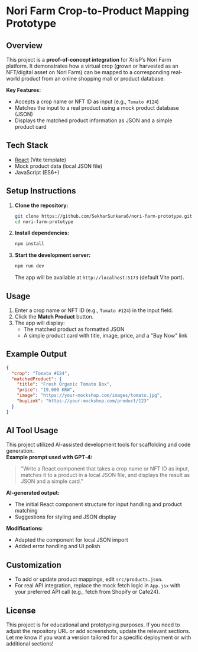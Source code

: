 # Nori Farm Crop-to-Product Mapping Prototype

## Overview

This project is a **proof-of-concept integration** for XrisP’s Nori Farm platform. It demonstrates how a virtual crop (grown or harvested as an NFT/digital asset on Nori Farm) can be mapped to a corresponding real-world product from an online shopping mall or product database.

**Key Features:**
- Accepts a crop name or NFT ID as input (e.g., `Tomato #124`)
- Matches the input to a real product using a mock product database (JSON)
- Displays the matched product information as JSON and a simple product card

## Tech Stack

- [React](https://react.dev/) (Vite template)
- Mock product data (local JSON file)
- JavaScript (ES6+)

## Setup Instructions

1. **Clone the repository:**
   ```bash
   git clone https://github.com/SekharSunkara6/nori-farm-prototype.git
   cd nori-farm-prototype
   ```

2. **Install dependencies:**
   ```bash
   npm install
   ```

3. **Start the development server:**
   ```bash
   npm run dev
   ```
   The app will be available at `http://localhost:5173` (default Vite port).

## Usage

1. Enter a crop name or NFT ID (e.g., `Tomato #124`) in the input field.
2. Click the **Match Product** button.
3. The app will display:
   - The matched product as formatted JSON
   - A simple product card with title, image, price, and a "Buy Now" link

## Example Output

```json
{
  "crop": "Tomato #124",
  "matchedProduct": {
    "title": "Fresh Organic Tomato Box",
    "price": "19,000 KRW",
    "image": "https://your-mockshop.com/images/tomato.jpg",
    "buyLink": "https://your-mockshop.com/product/123"
  }
}
```

## AI Tool Usage

This project utilized AI-assisted development tools for scaffolding and code generation.  
**Example prompt used with GPT-4:**
> "Write a React component that takes a crop name or NFT ID as input, matches it to a product in a local JSON file, and displays the result as JSON and a simple card."

**AI-generated output:**  
- The initial React component structure for input handling and product matching
- Suggestions for styling and JSON display

**Modifications:**  
- Adapted the component for local JSON import
- Added error handling and UI polish

## Customization
- To add or update product mappings, edit `src/products.json`.
- For real API integration, replace the mock fetch logic in `App.jsx` with your preferred API call (e.g., fetch from Shopify or Cafe24).

## License
This project is for educational and prototyping purposes.
If you need to adjust the repository URL or add screenshots, update the relevant sections. Let me know if you want a version tailored for a specific deployment or with additional sections!
